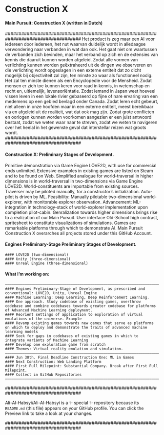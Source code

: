 #### 
# Construction X

#### Main Pursuit: Construction X (written in Dutch)
####################################################################################
Het product is zeg maar een AI voor iedereen door iedereen, het nut waarvan duidelijk wordt in alledaagse verwondering naar verbanden in wat dan ook. Het gaat niet om waartussen de verbanden zich bevinden, maar het verband op zich en de extensies van kennis die daaruit kunnen worden afgeleid. Zodat alle vormen van verlichting kunnen worden geëxtraheerd uit de dingen we observeren en die verlichting wordt opgeslagen in een externe entiteit dat zo dicht mogelijk bij objectiviteit zal zijn, ten minste zo waar als functioneel nodig. Het zal ten minste dienen als een Encyclopedie voor de Mensheid. Zodat mensen er zich toe kunnen keren voor raad in kennis, in wetenschap en recht en, ultiemelijk, levensoriëntatie. Zodat iemand in Japan weet hoeveel vissen leven in een lokale rivier gebaseerd op fijne of nare ervaring van een medemens op een gebied bevlagd onder Canada. Zodat leren echt gebeurt, niet alleen in onze hoofden maar in een externe entiteit, meest bereikbaar via en afgeleid uit de realiteit, wat dat ook mag zijn. Zodat grote conflicten en oorlogen kunnen worden voorkomen aangezien er een juist antwoord bestaat, zodat we weten waar naar te streven, zodat we weten te navigeren over het heelal in het gewenste geval dat interstellar reizen wat groots wordt.
####################################################################################

#### Construction X: Preliminary Stages of Development.

Primitive demonstration via Game Engine LÖVE2D, with use for commercial ends unlimited. Extensive examples in existing games are listed on Steam and to be found on Web. Simplified analogue for world-traversal in higher dimensions is in world-traversal in two-dimensions via Game Engine LÖVE2D.  World-constituents are importable from existing sources. Traverser may be piloted manually, for a constructor’s initialization. Auto-pilot is driven by ML. Feasibility: Manually pilotable two-dimensional world-explorer, with monitorable explorer observation.
Advancement: ML-integration in technology-stack of world-explorer implementation upon completion pilot-cabin. Genralization towards higher dimensions brings rise to a realization of our Main Pursuit. User interface Old-School high contrast, spritesheet to constitute visualizations of simulations. Games are remarkable platforms through which to demonstrate AI. Main Pursuit Construction X overarches all projects stored under this GitHub Account.

#### Engines Preliminary-Stage Preliminary Stages of Development.  
```
#### LÖVE2D (two-dimensional)
#### Unity (three-dimensional)
#### Unreal Engine (three-dimensional)
```

#### What I’m working on:
```
——————————————————————————————————————————————————————————————————————————————————————————————————————————————————————————————————————————————————————————————
#### Engines Preliminary-Stage of Development, as prescribed and conventional: LÖVE2D, Unity, Unreal Engine
#### Machine Learning: Deep Learning, Deep Reinforcement Learning. 
#### One approach. Study codebase of existing games, overthrow codebase and combine codebases towards greater codebase for platforms of Advanced Machine Learning deployment.
#### Reorient settings of application to exploration of virtual emulations of the universe. Example
#### Revamp existing games towards new games that serve as platforms on which to deploy and demonstrate the traits of advanced machine learning models
#### Seek for gaps in codebases of existing games in which to integrate variants of Machine Learning
#### Develop one exploration game from scratch
#### Themes: Virtual reality emulation and simulation.
——————————————————————————————————————————————————————————————————————————————————————————————————————————————————————————————————————————————————————————————
#### Jun 30th. Final Deadline Construction One: ML in Games
#### Next Construction: Web Landing Platform
#### First Full Milepoint: Substantial Company. Break after First Full Milepoint.
#### Collect in GitHub Repositories
——————————————————————————————————————————————————————————————————————————————————————————————————————————————————————————————————————————————————————————————
```



####################################################################################

Ali-Al-Habsyi/Ali-Al-Habsyi is a ✨ special ✨ repository because its `README.md` (this file) appears on your GitHub profile.
You can click the Preview link to take a look at your changes.

####################################################################################
